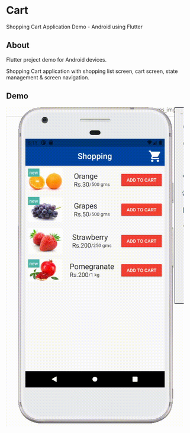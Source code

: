 # Cart

Shopping Cart Application Demo - Android using Flutter

## About

Flutter project demo for Android devices.

Shopping Cart application with shopping list screen, cart screen, state management & screen navigation.

## Demo

![Shopping Cart - Animated gif demo](demo.gif)

